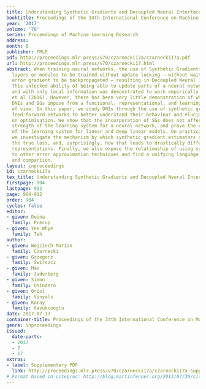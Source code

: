```yaml
---
title: Understanding Synthetic Gradients and Decoupled Neural Interfaces
booktitle: Proceedings of the 34th International Conference on Machine Learning
year: '2017'
volume: '70'
series: Proceedings of Machine Learning Research
address: 
month: 0
publisher: PMLR
pdf: http://proceedings.mlr.press/v70/czarnecki17a/czarnecki17a.pdf
url: http://proceedings.mlr.press/v70/czarnecki17.html
abstract: When training neural networks, the use of Synthetic Gradients (SG) allows
  layers or modules to be trained without update locking – without waiting for a true
  error gradient to be backpropagated – resulting in Decoupled Neural Interfaces (DNIs).
  This unlocked ability of being able to update parts of a neural network asynchronously
  and with only local information was demonstrated to work empirically in Jaderberg
  et al (2016). However, there has been very little demonstration of what changes
  DNIs and SGs impose from a functional, representational, and learning dynamics point
  of view. In this paper, we study DNIs through the use of synthetic gradients on
  feed-forward networks to better understand their behaviour and elucidate their effect
  on optimisation. We show that the incorporation of SGs does not affect the representational
  strength of the learning system for a neural network, and prove the convergence
  of the learning system for linear and deep linear models. On practical problems
  we investigate the mechanism by which synthetic gradient estimators approximate
  the true loss, and, surprisingly, how that leads to drastically different layer-wise
  representations. Finally, we also expose the relationship of using synthetic gradients
  to other error approximation techniques and find a unifying language for discussion
  and comparison.
layout: inproceedings
id: czarnecki17a
tex_title: Understanding Synthetic Gradients and Decoupled Neural Interfaces
firstpage: 904
lastpage: 912
page: 904-912
order: 904
cycles: false
editor:
- given: Doina
  family: Precup
- given: Yee Whye
  family: Teh
author:
- given: Wojciech Marian
  family: Czarnecki
- given: Grzegorz
  family: Świrszcz
- given: Max
  family: Jaderberg
- given: Simon
  family: Osindero
- given: Oriol
  family: Vinyals
- given: Koray
  family: Kavukcuoglu
date: 2017-07-17
container-title: Proceedings of the 34th International Conference on Machine Learning
genre: inproceedings
issued:
  date-parts:
  - 2017
  - 7
  - 17
extras:
- label: Supplementary PDF
  link: http://proceedings.mlr.press/v70/czarnecki17a/czarnecki17a-supp.pdf
# Format based on citeproc: http://blog.martinfenner.org/2013/07/30/citeproc-yaml-for-bibliographies/
---
```

